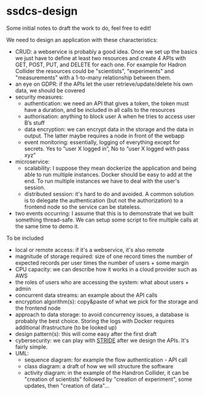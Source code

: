 # ssdcs-design

Some initial notes to draft the work to do, feel free to edit!

We need to design an application with these characteristics:
* CRUD: a webservice is probably a good idea. Once we set up the basics we just have to define at least two resources and create 4 APIs with GET, POST, PUT, and DELETE for each one. For example for Hadron Collider the resources could be "scientists", "experiments" and "measurements" with a 1-to-many relationship between them.
* an eye on GDPR: if the APIs let the user retrieve/update/delete his own data, we should be covered
* security measures:
  * authentication: we need an API that gives a token, the token must have a duration, and be included in all calls to the resources
  * authorisation: anything to block user A when he tries to access user B’s stuff
  * data encryption: we can encrypt data in the storage and the data in output. The latter maybe requires a node in front of the webapp
  * event monitoring: essentially, logging of everything except for secrets. Yes to “user X logged in”, No to “user X logged with pass xyz”
* microservice:
  * scalability: I suppose they mean dockerize the application and being able to run multiple instances. Docker should be easy to add at the end. To run multiple instances we have to deal with the user's session.
  * distributed session: it's hard to do and avoided. A common solution is to delegate the authentication (but not the authorization) to a frontend node so the service can be stateless.
* two events occurring: I assume that this is to demonstrate that we built something thread-safe. We can setup some script to fire multiple calls at the same time to demo it.


To be included
* local or remote access: if it's a webservice, it's also remote
* magnitude of storage required: size of one record times the number of expected records per user times the number of users + some margin
* CPU capacity: we can describe how it works in a cloud provider such as AWS
* the roles of users who are accessing the system: what about users + admin
* concurrent data streams: an example about the API calls
* encryption algorithm(s): copy&paste of what we pick for the storage and the frontend node
* approach to data storage: to avoid concurrency issues, a database is probably the best choice. Storing the logs with Docker requires additional ifrastructure (to be looked up)
* design pattern(s): this will come easy after the first draft
* cybersecurity: we can play with [STRIDE](https://en.wikipedia.org/wiki/STRIDE_%28security%29) after we design the APIs. It's fairly simple.
* UML:
  * sequence diagram: for example the flow authentication - API call
  * class diagram: a draft of how we will structure the software
  * activity diagram: in the example of the Handron Collider, it can be "creation of scientists" followed by "creation of experiment", some updates, then "creation of data"...
